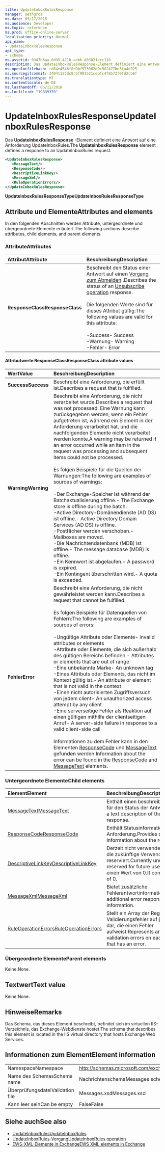 ```yaml
---
title: UpdateInboxRulesResponse
manager: sethgros
ms.date: 09/17/2015
ms.audience: Developer
ms.topic: reference
ms.prod: office-online-server
localization_priority: Normal
api_name:
- UpdateInboxRulesResponse
api_type:
- schema
ms.assetid: 0947b6aa-0d95-421b-aebb-d03021ecc110
description: Das UpdateInboxRulesResponse-Element definiert eine Antwort auf eine Anforderung UpdateInboxRules.
ms.openlocfilehash: cd64e4546f8d9bf573062d9c982477be3fa4d925
ms.sourcegitcommit: 34041125dc8c5f993b21cebfc4f8b72f0fd2cb6f
ms.translationtype: MT
ms.contentlocale: de-DE
ms.lasthandoff: 06/11/2018
ms.locfileid: "19839370"
---
```

# <a name="updateinboxrulesresponse"></a><span data-ttu-id="ffba2-103">UpdateInboxRulesResponse</span><span class="sxs-lookup"><span data-stu-id="ffba2-103">UpdateInboxRulesResponse</span></span>

<span data-ttu-id="ffba2-104">Das **UpdateInboxRulesResponse** -Element definiert eine Antwort auf eine Anforderung UpdateInboxRules.</span><span class="sxs-lookup"><span data-stu-id="ffba2-104">The **UpdateInboxRulesResponse** element defines a response to an UpdateInboxRules request.</span></span> 
  
```XML
<UpdateInboxRulesResponse>
   <MessageText/>
   <ResponseCode/>
   <DescriptiveLinkKey/>
   <MessageXml/>
   <RuleOperationErrors/>
</UpdateInboxRulesResponse>
```

 <span data-ttu-id="ffba2-105">**UpdateInboxRulesResponseType**</span><span class="sxs-lookup"><span data-stu-id="ffba2-105">**UpdateInboxRulesResponseType**</span></span>
## <a name="attributes-and-elements"></a><span data-ttu-id="ffba2-106">Attribute und Elemente</span><span class="sxs-lookup"><span data-stu-id="ffba2-106">Attributes and elements</span></span>

<span data-ttu-id="ffba2-107">In den folgenden Abschnitten werden Attribute, untergeordnete und übergeordnete Elemente erläutert.</span><span class="sxs-lookup"><span data-stu-id="ffba2-107">The following sections describe attributes, child elements, and parent elements.</span></span>
  
### <a name="attributes"></a><span data-ttu-id="ffba2-108">Attribute</span><span class="sxs-lookup"><span data-stu-id="ffba2-108">Attributes</span></span>

|<span data-ttu-id="ffba2-109">**Attribut**</span><span class="sxs-lookup"><span data-stu-id="ffba2-109">**Attribute**</span></span>|<span data-ttu-id="ffba2-110">**Beschreibung**</span><span class="sxs-lookup"><span data-stu-id="ffba2-110">**Description**</span></span>|
|:-----|:-----|
|<span data-ttu-id="ffba2-111">**ResponseClass**</span><span class="sxs-lookup"><span data-stu-id="ffba2-111">**ResponseClass**</span></span> <br/> | <span data-ttu-id="ffba2-112">Beschreibt den Status einer Antwort auf einen [Vorgang zum Abmelden](unsubscribe-operation.md) .</span><span class="sxs-lookup"><span data-stu-id="ffba2-112">Describes the status of an [Unsubscribe operation](unsubscribe-operation.md) response.</span></span><br/><br/> <span data-ttu-id="ffba2-113">Die folgenden Werte sind für dieses Attribut gültig:</span><span class="sxs-lookup"><span data-stu-id="ffba2-113">The following values are valid for this attribute:</span></span>  <br/><br/><span data-ttu-id="ffba2-114">-Success</span><span class="sxs-lookup"><span data-stu-id="ffba2-114">-  Success</span></span>  <br/><span data-ttu-id="ffba2-115">-Warnung</span><span class="sxs-lookup"><span data-stu-id="ffba2-115">-  Warning</span></span>  <br/><span data-ttu-id="ffba2-116">-Fehler</span><span class="sxs-lookup"><span data-stu-id="ffba2-116">-  Error</span></span>  <br/> |
   
#### <a name="responseclass-attribute-values"></a><span data-ttu-id="ffba2-117">Attributwerte ResponseClass</span><span class="sxs-lookup"><span data-stu-id="ffba2-117">ResponseClass attribute values</span></span>

|<span data-ttu-id="ffba2-118">**Wert**</span><span class="sxs-lookup"><span data-stu-id="ffba2-118">**Value**</span></span>|<span data-ttu-id="ffba2-119">**Beschreibung**</span><span class="sxs-lookup"><span data-stu-id="ffba2-119">**Description**</span></span>|
|:-----|:-----|
|<span data-ttu-id="ffba2-120">**Success**</span><span class="sxs-lookup"><span data-stu-id="ffba2-120">**Success**</span></span> <br/> |<span data-ttu-id="ffba2-121">Beschreibt eine Anforderung, die erfüllt ist.</span><span class="sxs-lookup"><span data-stu-id="ffba2-121">Describes a request that is fulfilled.</span></span>  <br/> |
|<span data-ttu-id="ffba2-122">**Warning**</span><span class="sxs-lookup"><span data-stu-id="ffba2-122">**Warning**</span></span> <br/> | <span data-ttu-id="ffba2-123">Beschreibt eine Anforderung, die nicht verarbeitet wurde.</span><span class="sxs-lookup"><span data-stu-id="ffba2-123">Describes a request that was not processed.</span></span> <span data-ttu-id="ffba2-124">Eine Warnung kann zurückgegeben werden, wenn ein Fehler aufgetreten ist, während ein Element in der Anforderung verarbeitet hat, und die nachfolgenden Elemente nicht verarbeitet werden konnte.</span><span class="sxs-lookup"><span data-stu-id="ffba2-124">A warning may be returned if an error occurred while an item in the request was processing and subsequent items could not be processed.</span></span> <br/><br/><span data-ttu-id="ffba2-125">Es folgen Beispiele für die Quellen der Warnungen:</span><span class="sxs-lookup"><span data-stu-id="ffba2-125">The following are examples of sources of warnings:</span></span>  <br/><br/><span data-ttu-id="ffba2-126">-Der Exchange-Speicher ist während der Batchaktualisierung offline.</span><span class="sxs-lookup"><span data-stu-id="ffba2-126">-  The Exchange store is offline during the batch.</span></span>  <br/><span data-ttu-id="ffba2-127">-Active Directory-Domänendienste (AD DS) ist offline.</span><span class="sxs-lookup"><span data-stu-id="ffba2-127">-  Active Directory Domain Services (AD DS) is offline.</span></span>  <br/><span data-ttu-id="ffba2-128">-Postfächer werden verschoben.</span><span class="sxs-lookup"><span data-stu-id="ffba2-128">-  Mailboxes are moved.</span></span>  <br/><span data-ttu-id="ffba2-129">-Die Nachrichtendatenbank (MDB) ist offline.</span><span class="sxs-lookup"><span data-stu-id="ffba2-129">-  The message database (MDB) is offline.</span></span>  <br/><span data-ttu-id="ffba2-130">-Ein Kennwort ist abgelaufen.</span><span class="sxs-lookup"><span data-stu-id="ffba2-130">-  A password is expired.</span></span>  <br/><span data-ttu-id="ffba2-131">-Ein Kontingent überschritten wird.</span><span class="sxs-lookup"><span data-stu-id="ffba2-131">-  A quota is exceeded.</span></span>  <br/> |
|<span data-ttu-id="ffba2-132">**Fehler**</span><span class="sxs-lookup"><span data-stu-id="ffba2-132">**Error**</span></span> <br/> | <span data-ttu-id="ffba2-133">Beschreibt eine Anforderung, die nicht gewährleistet werden kann.</span><span class="sxs-lookup"><span data-stu-id="ffba2-133">Describes a request that cannot be fulfilled.</span></span> <br/><br/><span data-ttu-id="ffba2-134">Es folgen Beispiele für Datenquellen von Fehlern:</span><span class="sxs-lookup"><span data-stu-id="ffba2-134">The following are examples of sources of errors:</span></span>  <br/><br/><span data-ttu-id="ffba2-135">-Ungültige Attribute oder Elemente</span><span class="sxs-lookup"><span data-stu-id="ffba2-135">-  Invalid attributes or elements</span></span>  <br/><span data-ttu-id="ffba2-136">-Attribute oder Elemente, die sich außerhalb des gültigen Bereichs befinden.</span><span class="sxs-lookup"><span data-stu-id="ffba2-136">-  Attributes or elements that are out of range</span></span>  <br/><span data-ttu-id="ffba2-137">-Eine unbekannte Marke</span><span class="sxs-lookup"><span data-stu-id="ffba2-137">-  An unknown tag</span></span>  <br/><span data-ttu-id="ffba2-138">-Eines Attributs oder Elements, das nicht im Kontext gültig ist.</span><span class="sxs-lookup"><span data-stu-id="ffba2-138">-  An attribute or element that is not valid in the context</span></span>  <br/><span data-ttu-id="ffba2-139">-Einen nicht autorisierten Zugriffsversuch von jedem client</span><span class="sxs-lookup"><span data-stu-id="ffba2-139">-  An unauthorized access attempt by any client</span></span>  <br/><span data-ttu-id="ffba2-140">-Eine serverseitige Fehler als Reaktion auf einen gültigen mithilfe der clientseitigen Anruf</span><span class="sxs-lookup"><span data-stu-id="ffba2-140">-  A server-side failure in response to a valid client-side call</span></span>  <br/> <br/> <span data-ttu-id="ffba2-141">Informationen zu dem Fehler kann in den Elementen [ResponseCode](responsecode.md) und [MessageText](messagetext.md) gefunden werden.</span><span class="sxs-lookup"><span data-stu-id="ffba2-141">Information about the error can be found in the [ResponseCode](responsecode.md) and [MessageText](messagetext.md) elements.</span></span>  <br/> |
   
### <a name="child-elements"></a><span data-ttu-id="ffba2-142">Untergeordnete Elemente</span><span class="sxs-lookup"><span data-stu-id="ffba2-142">Child elements</span></span>

|<span data-ttu-id="ffba2-143">**Element**</span><span class="sxs-lookup"><span data-stu-id="ffba2-143">**Element**</span></span>|<span data-ttu-id="ffba2-144">**Beschreibung**</span><span class="sxs-lookup"><span data-stu-id="ffba2-144">**Description**</span></span>|
|:-----|:-----|
|[<span data-ttu-id="ffba2-145">MessageText</span><span class="sxs-lookup"><span data-stu-id="ffba2-145">MessageText</span></span>](messagetext.md) <br/> |<span data-ttu-id="ffba2-146">Enthält einen beschreibenden Text für den Status der Antwort.</span><span class="sxs-lookup"><span data-stu-id="ffba2-146">Provides a text description of the status of the response.</span></span>  <br/> |
|[<span data-ttu-id="ffba2-147">ResponseCode</span><span class="sxs-lookup"><span data-stu-id="ffba2-147">ResponseCode</span></span>](responsecode.md) <br/> |<span data-ttu-id="ffba2-148">Enthält Statusinformationen über die Anforderung.</span><span class="sxs-lookup"><span data-stu-id="ffba2-148">Provides status information about the request.</span></span>  <br/> |
|[<span data-ttu-id="ffba2-149">DescriptiveLinkKey</span><span class="sxs-lookup"><span data-stu-id="ffba2-149">DescriptiveLinkKey</span></span>](descriptivelinkkey.md) <br/> |<span data-ttu-id="ffba2-150">Derzeit nicht verwendet und ist für die zukünftige Verwendung reserviert.</span><span class="sxs-lookup"><span data-stu-id="ffba2-150">Currently unused and is reserved for future use.</span></span> <span data-ttu-id="ffba2-151">Es enthält einen Wert von 0.</span><span class="sxs-lookup"><span data-stu-id="ffba2-151">It contains a value of 0.</span></span>  <br/> |
|[<span data-ttu-id="ffba2-152">MessageXml</span><span class="sxs-lookup"><span data-stu-id="ffba2-152">MessageXml</span></span>](messagexml.md) <br/> |<span data-ttu-id="ffba2-153">Bietet zusätzliche Fehlerantwortinformationen.</span><span class="sxs-lookup"><span data-stu-id="ffba2-153">Provides additional error response information.</span></span>  <br/> |
|[<span data-ttu-id="ffba2-154">RuleOperationErrors</span><span class="sxs-lookup"><span data-stu-id="ffba2-154">RuleOperationErrors</span></span>](ruleoperationerrors.md) <br/> |<span data-ttu-id="ffba2-155">Stellt ein Array der Regel Validierungsfehler auf jede Regel dar, die einen Fehler aufweist.</span><span class="sxs-lookup"><span data-stu-id="ffba2-155">Represents an array of rule validation errors on each rule field that has an error.</span></span>  <br/> |
   
### <a name="parent-elements"></a><span data-ttu-id="ffba2-156">Übergeordnete Elemente</span><span class="sxs-lookup"><span data-stu-id="ffba2-156">Parent elements</span></span>

<span data-ttu-id="ffba2-157">Keine.</span><span class="sxs-lookup"><span data-stu-id="ffba2-157">None.</span></span>
  
## <a name="text-value"></a><span data-ttu-id="ffba2-158">Textwert</span><span class="sxs-lookup"><span data-stu-id="ffba2-158">Text value</span></span>

<span data-ttu-id="ffba2-159">Keine.</span><span class="sxs-lookup"><span data-stu-id="ffba2-159">None.</span></span>
  
## <a name="remarks"></a><span data-ttu-id="ffba2-160">Hinweise</span><span class="sxs-lookup"><span data-stu-id="ffba2-160">Remarks</span></span>

<span data-ttu-id="ffba2-161">Das Schema, das dieses Element beschreibt, befindet sich im virtuellen IIS-Verzeichnis, das Exchange-Webdienste hostet.</span><span class="sxs-lookup"><span data-stu-id="ffba2-161">The schema that describes this element is located in the IIS virtual directory that hosts Exchange Web Services.</span></span>
  
## <a name="element-information"></a><span data-ttu-id="ffba2-162">Informationen zum Element</span><span class="sxs-lookup"><span data-stu-id="ffba2-162">Element information</span></span>

|||
|:-----|:-----|
|<span data-ttu-id="ffba2-163">Namespace</span><span class="sxs-lookup"><span data-stu-id="ffba2-163">Namespace</span></span>  <br/> |http://schemas.microsoft.com/exchange/services/2006/messages  <br/> |
|<span data-ttu-id="ffba2-164">Name des Schemas</span><span class="sxs-lookup"><span data-stu-id="ffba2-164">Schema name</span></span>  <br/> |<span data-ttu-id="ffba2-165">Nachrichtenschema</span><span class="sxs-lookup"><span data-stu-id="ffba2-165">Messages schema</span></span>  <br/> |
|<span data-ttu-id="ffba2-166">Überprüfungsdatei</span><span class="sxs-lookup"><span data-stu-id="ffba2-166">Validation file</span></span>  <br/> |<span data-ttu-id="ffba2-167">Messages.xsd</span><span class="sxs-lookup"><span data-stu-id="ffba2-167">Messages.xsd</span></span>  <br/> |
|<span data-ttu-id="ffba2-168">Kann leer sein</span><span class="sxs-lookup"><span data-stu-id="ffba2-168">Can be empty</span></span>  <br/> |<span data-ttu-id="ffba2-169">False</span><span class="sxs-lookup"><span data-stu-id="ffba2-169">False</span></span>  <br/> |
   
## <a name="see-also"></a><span data-ttu-id="ffba2-170">Siehe auch</span><span class="sxs-lookup"><span data-stu-id="ffba2-170">See also</span></span>

- [<span data-ttu-id="ffba2-171">UpdateInboxRules</span><span class="sxs-lookup"><span data-stu-id="ffba2-171">UpdateInboxRules</span></span>](updateinboxrules.md)
- [<span data-ttu-id="ffba2-172">UpdateInboxRules-Vorgang</span><span class="sxs-lookup"><span data-stu-id="ffba2-172">UpdateInboxRules operation</span></span>](updateinboxrules-operation.md)
- [<span data-ttu-id="ffba2-173">EWS-XML-Elemente in Exchange</span><span class="sxs-lookup"><span data-stu-id="ffba2-173">EWS XML elements in Exchange</span></span>](ews-xml-elements-in-exchange.md)

